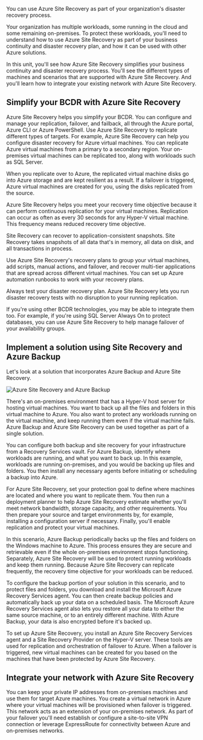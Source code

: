 You can use Azure Site Recovery as part of your organization's disaster recovery process.

Your organization has multiple workloads, some running in the cloud and some remaining on-premises. To protect these workloads, you'll need to understand how to use Azure Site Recovery as part of your business continuity and disaster recovery plan, and how it can be used with other Azure solutions.

In this unit, you'll see how Azure Site Recovery simplifies your business continuity and disaster recovery process. You'll see the different types of machines and scenarios that are supported with Azure Site Recovery. And you'll learn how to integrate your existing network with Azure Site Recovery.

## Simplify your BCDR with Azure Site Recovery

Azure Site Recovery helps you simplify your BCDR. You can configure and manage your replication, failover, and failback, all through the Azure portal, Azure CLI or Azure PowerShell. Use Azure Site Recovery to replicate different types of targets. For example, Azure Site Recovery can help you configure disaster recovery for Azure virtual machines. You can replicate Azure virtual machines from a primary to a secondary region. Your on-premises virtual machines can be replicated too, along with workloads such as SQL Server.

When you replicate over to Azure, the replicated virtual machine disks go into Azure storage and are kept resilient as a result. If a failover is triggered, Azure virtual machines are created for you, using the disks replicated from the source.

Azure Site Recovery helps you meet your recovery time objective because it can perform continuous replication for your virtual machines. Replication can occur as often as every 30 seconds for any Hyper-V virtual machine. This frequency means reduced recovery time objective.

Site Recovery can recover to application-consistent snapshots. Site Recovery takes snapshots of all data that's in memory, all data on disk, and all transactions in process.

Use Azure Site Recovery's recovery plans to group your virtual machines, add scripts, manual actions, and failover, and recover multi-tier applications that are spread across different virtual machines. You can set up Azure automation runbooks to work with your recovery plans.

Always test your disaster recovery plan. Azure Site Recovery lets you run disaster recovery tests with no disruption to your running replication.

If you're using other BCDR technologies, you may be able to integrate them too. For example, if you're using SQL Server Always On to protect databases, you can use Azure Site Recovery to help manage failover of your availability groups.

## Implement a solution using Site Recovery and Azure Backup

Let's look at a solution that incorporates Azure Backup and Azure Site Recovery.

![Azure Site Recovery and Azure Backup](../media/3-asr-backup-diagram.png)

There's an on-premises environment that has a Hyper-V host server for hosting virtual machines. You want to back up all the files and folders in this virtual machine to Azure. You also want to protect any workloads running on the virtual machine, and keep running them even if the virtual machine fails. Azure Backup and Azure Site Recovery can be used together as part of a single solution.

You can configure both backup and site recovery for your infrastructure from a Recovery Services vault. For Azure Backup, identify where workloads are running, and what you want to back up. In this example, workloads are running on-premises, and you would be backing up files and folders. You then install any necessary agents before initiating or scheduling a backup into Azure.

For Azure Site Recovery, set your protection goal to define where machines are located and where you want to replicate them. You then run a deployment planner to help Azure Site Recovery estimate whether you'll meet network bandwidth, storage capacity, and other requirements. You then prepare your source and target environments by, for example, installing a configuration server if necessary. Finally, you'll enable replication and protect your virtual machines.

In this scenario, Azure Backup periodically backs up the files and folders on the Windows machine to Azure. This process ensures they are secure and retrievable even if the whole on-premises environment stops functioning. Separately, Azure Site Recovery will be used to protect running workloads and keep them running. Because Azure Site Recovery can replicate frequently, the recovery time objective for your workloads can be reduced.

To configure the backup portion of your solution in this scenario, and to protect files and folders, you download and install the Microsoft Azure Recovery Services agent. You can then create backup policies and automatically back up your data on a scheduled basis. The Microsoft Azure Recovery Services agent also lets you restore all your data to either the same source machine, or to an entirely different machine. With Azure Backup, your data is also encrypted before it's backed up.

To set up Azure Site Recovery, you install an Azure Site Recovery Services agent and a Site Recovery Provider on the Hyper-V server. These tools are used for replication and orchestration of failover to Azure. When a failover is triggered, new virtual machines can be created for you based on the machines that have been protected by Azure Site Recovery.

<!-- ## Protect different scenarios with Site Recovery

Azure Site Recovery allows replication of different types of machines in different scenarios.

You can protect Azure virtual machines and replicate them from a source region to an entirely different target region. You can replicate:

- On-premises virtual machines to Azure, whether they're Hyper-V or VMware based.
- Physical servers – both can be Linux and Windows based.
- Machines hosted on other cloud providers such as Amazon Web Services.

You can also replicate both Hyper-V and VMware-based machines (managed by System Center), and your physical servers to your own secondary site. Azure Site Recovery replicates any of your workloads that are running on the machines that are supported. -->

## Integrate your network with Azure Site Recovery

<!-- You might have a multi-tier application, made up of a web tier and an app tier, consisting of two machines each. You can use Azure Site Recovery to protect the whole structure and replicate it to Azure.

Your web tier and application tier will likely also have an internal load balancer and external load balancer attached to them. Azure Site Recovery can protect these load balancers too. To achieve this outcome, you first protect your virtual machines using the Recovery Services vault. Once protection is in place, you create an availability set for your protected application tier machines, and an availability set for the protected web tier machines. When you then create a recovery plan in the Recovery Services vault, you'll need to add the machines in two separate groups.

Groups help you separate virtual machines, and dictate the actions that should take place for each group. With the help of Azure Automation, Azure Site Recovery can use your scripts to attach the appropriate load balancers to the virtual network interfaces of your virtual machines during a failover. -->

You can keep your private IP addresses from on-premises machines and use them for target Azure machines. You create a virtual network in Azure where your virtual machines will be provisioned when failover is triggered. This network acts as an extension of your on-premises network. As part of your failover you'll need establish or configure a site-to-site VPN connection or leverage ExpressRoute for connectivity between Azure and on-premises networks.

<!-- Your workloads will now fail over smoothly. Before the failover is triggered, you also need to assign the same IP addresses you have on-premises for each machine in its properties in Azure Site Recovery. When failover is complete, Azure Site Recovery creates virtual machines with the same IP addresses. -->

<!-- ## Integrate Azure Site Recovery with Azure Traffic Manager

Azure Site Recovery works with Azure Traffic Manager to protect your infrastructure.

Consider a case where your organization has applications with public endpoints running on-premises. The organization wants to ensure these applications are protected in Azure if there's a disaster. If a disaster occurs, your organization wants to direct all traffic to Azure.

You can achieve this aim by configuring a Traffic Manager profile. You use Azure Traffic Manager's priority routing to create two external endpoints. You'll need to create one primary endpoint for your on-premises, and set it as priority 1. You'll also need a failover endpoint for Azure, and set it as priority 2. Traffic Manager directs your traffic to the on-premises endpoint for as long as the endpoint is healthy.

If there's a disaster, Azure Site Recovery performs a failover. Traffic Manager can probe your endpoints based on values you set – as frequent as every 10 seconds if necessary. When Traffic Manager sees the endpoint isn't healthy, traffic is directed to the failover endpoint. When you're ready to fail back to your on-premises environment, Azure Site Recovery can perform a failback for you. Traffic Manager then can confirm that the primary endpoint is healthy. Traffic is then automatically routed back to your primary endpoint. -->
